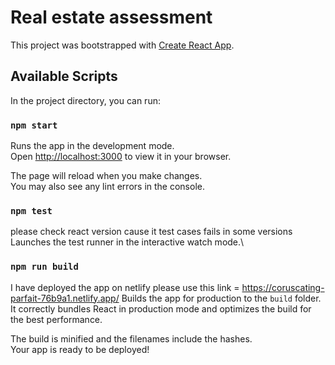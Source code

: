 
<!-- IMP note we need to click on search button after updated url through query params i created functionality in this way -->

# Real estate assessment

This project was bootstrapped with [Create React App](https://github.com/facebook/create-react-app).

## Available Scripts

In the project directory, you can run:

### `npm start`

Runs the app in the development mode.\
Open [http://localhost:3000](http://localhost:3000) to view it in your browser.

The page will reload when you make changes.\
You may also see any lint errors in the console.

### `npm test`
please  check react version cause it test cases fails in some versions
Launches the test runner in the interactive watch mode.\


### `npm run build`
I have deployed the app on netlify please use this link = https://coruscating-parfait-76b9a1.netlify.app/
Builds the app for production to the `build` folder.\
It correctly bundles React in production mode and optimizes the build for the best performance.

The build is minified and the filenames include the hashes.\
Your app is ready to be deployed!

